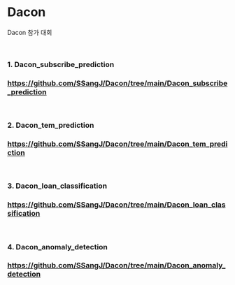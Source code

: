 # Dacon
Dacon 참가 대회

<br>

### 1. Dacon_subscribe_prediction
### https://github.com/SSangJ/Dacon/tree/main/Dacon_subscribe_prediction
<br>

### 2. Dacon_tem_prediction
### https://github.com/SSangJ/Dacon/tree/main/Dacon_tem_prediction
<br>

### 3. Dacon_loan_classification
### https://github.com/SSangJ/Dacon/tree/main/Dacon_loan_classification
<br>

### 4. Dacon_anomaly_detection
### https://github.com/SSangJ/Dacon/tree/main/Dacon_anomaly_detection
